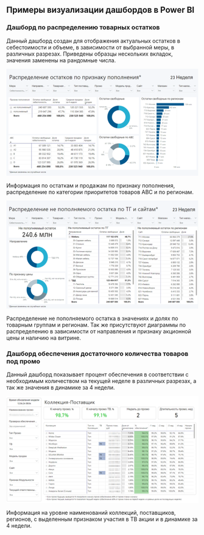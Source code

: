 ## Примеры визуализации дашбордов в Power BI
### Дашборд по распределению товарных остатков

Данный дашборд создан для отображения актуальных остатков в себестоимости и объеме, в зависимости от выбранной меры, в различных разрезах. Приведены образцы нескольких вкладок, значения заменены на рандомные числа. 

![Stock Sample 1](https://github.com/IgorGoltsov/portfolio/blob/main/Dashboard%20samples/stock%20sample%201.png)

Информация по остаткам и продажам по признаку пополнения, распределение по категории приоритетов товаров АВС и по регионам. 

![Stock Sample 2](https://github.com/IgorGoltsov/portfolio/blob/main/Dashboard%20samples/%20stock%20sample%202.png)

Распределение не пополняемого остатка в значениях и долях по товарным группам и регионам. Так же присутствуют диаграммы по распределению в зависимости от направления и признаку акционной цены и наличию на витрине. 

### Дашборд обеспечения достаточного количества товаров под промо

Данный дашборд показывает процент обеспечения в соответствии с необходимым количеством на текущей неделе в различных разрезах, а так же значения в динамике за 4 недели. 

![Stock Sample 2](https://github.com/IgorGoltsov/portfolio/blob/main/Dashboard%20samples/Promo%20Sample.png)

Информация на уровне наименований коллекций, поставщиков, регионов, с выделенным признаком участия в ТВ акции и в динамике за 4 недели. 



